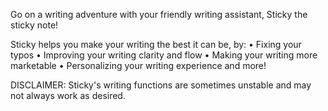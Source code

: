 Go on a writing adventure with your friendly writing assistant, Sticky the sticky note!

Sticky helps you make your writing the best it can be, by:
• Fixing your typos
• Improving your writing clarity and flow
• Making your writing more marketable
• Personalizing your writing experience
and more!

DISCLAIMER: Sticky's writing functions are sometimes unstable and may not always work as desired.
